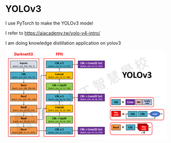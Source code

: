 # YOLOv3
I use PyTorch to make the YOLOv3 model

I refer to https://aiacademy.tw/yolo-v4-intro/

I am doing knowledge distillation application on yolov3

![image](https://github.com/HungChengChen/YOLOv3/blob/main/yolo3.png)
